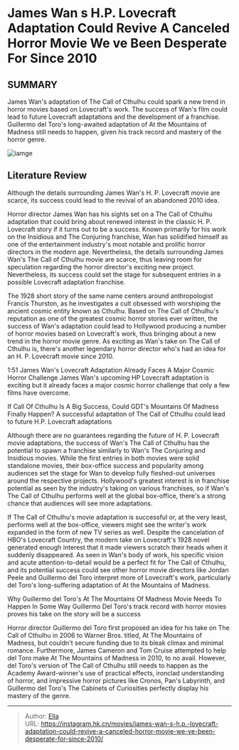 # James Wan s H.P. Lovecraft Adaptation Could Revive A Canceled Horror Movie We ve Been Desperate For Since 2010


## SUMMARY 



  James Wan&#39;s adaptation of The Call of Cthulhu could spark a new trend in horror movies based on Lovecraft&#39;s work.   The success of Wan&#39;s film could lead to future Lovecraft adaptations and the development of a franchise.   Guillermo del Toro&#39;s long-awaited adaptation of At the Mountains of Madness still needs to happen, given his track record and mastery of the horror genre.  

![iamge](https://static1.srcdn.com/wordpress/wp-content/uploads/2023/07/james-wan-on-malignant-set.jpg)

## Literature Review

Although the details surrounding James Wan&#39;s H. P. Lovecraft movie are scarce, its success could lead to the revival of an abandoned 2010 idea.




Horror director James Wan has his sights set on a The Call of Cthulhu adaptation that could bring about renewed interest in the classic H. P. Lovecraft story if it turns out to be a success. Known primarily for his work on the Insidious and The Conjuring franchise, Wan has solidified himself as one of the entertainment industry&#39;s most notable and prolific horror directors in the modern age. Nevertheless, the details surrounding James Wan&#39;s The Call of Cthulhu movie are scarce, thus leaving room for speculation regarding the horror director&#39;s exciting new project. Nevertheless, its success could set the stage for subsequent entries in a possible Lovecraft adaptation franchise.




The 1928 short story of the same name centers around anthropologist Francis Thurston, as he investigates a cult obsessed with worshiping the ancient cosmic entity known as Cthulhu. Based on The Call of Cthulhu&#39;s reputation as one of the greatest cosmic horror stories ever written, the success of Wan&#39;s adaptation could lead to Hollywood producing a number of horror movies based on Lovecraft&#39;s work, thus bringing about a new trend in the horror movie genre. As exciting as Wan&#39;s take on The Call of Cthulhu is, there&#39;s another legendary horror director who&#39;s had an idea for an H. P. Lovecraft movie since 2010.

  1:51                       James Wan&#39;s Lovecraft Adaptation Already Faces A Major Cosmic Horror Challenge   James Wan&#39;s upcoming HP Lovecraft adaptation is exciting but it already faces a major cosmic horror challenge that only a few films have overcome.   


 If Call Of Cthulhu Is A Big Success, Could GDT&#39;s Mountains Of Madness Finally Happen? 
A successful adaptation of The Call of Cthulhu could lead to future H.P. Lovecraft adaptations
          




Although there are no guarantees regarding the future of H. P. Lovecraft movie adaptations, the success of Wan&#39;s The Call of Cthulhu has the potential to spawn a franchise similarly to Wan&#39;s The Conjuring and Insidious movies. While the first entries in both movies were solid standalone movies, their box-office success and popularity among audiences set the stage for Wan to develop fully fleshed-out universes around the respective projects. Hollywood&#39;s greatest interest is in franchise potential as seen by the industry&#39;s taking on various franchises, so if Wan&#39;s The Call of Cthulhu performs well at the global box-office, there&#39;s a strong chance that audiences will see more adaptations.

If The Call of Cthulhu&#39;s movie adaptation is successful or, at the very least, performs well at the box-office, viewers might see the writer&#39;s work expanded in the form of new TV series as well. Despite the cancelation of HBO&#39;s Lovecraft Country, the modern take on Lovecraft&#39;s 1928 novel generated enough interest that it made viewers scratch their heads when it suddenly disappeared. As seen in Wan&#39;s body of work, his specific vision and acute attention-to-detail would be a perfect fit for The Call of Cthulhu, and its potential success could see other horror movie directors like Jordan Peele and Guillermo del Toro interpret more of Lovecraft&#39;s work, particularly del Toro&#39;s long-suffering adaptation of At the Mountains of Madness.






 Why Guillermo del Toro&#39;s At The Mountains Of Madness Movie Needs To Happen In Some Way 
Guillermo Del Toro&#39;s track record with horror movies proves his take on the story will be a success
          

Horror director Guillermo del Toro first proposed an idea for his take on The Call of Cthulhu in 2006 to Warner Bros. titled, At The Mountains of Madness, but couldn&#39;t secure funding due to its bleak climax and minimal romance. Furthermore, James Cameron and Tom Cruise attempted to help del Toro make At The Mountains of Madness in 2010, to no avail. However, del Toro&#39;s version of The Call of Cthulhu still needs to happen as the Academy Award-winner&#39;s use of practical effects, ironclad understanding of horror, and impressive horror pictures like Cronos, Pan&#39;s Labyrinth, and Guillermo del Toro&#39;s The Cabinets of Curiosities perfectly display his mastery of the genre.



---

> Author: [Ella](https://instagram.hk.cn/)  
> URL: https://instagram.hk.cn/movies/james-wan-s-h.p.-lovecraft-adaptation-could-revive-a-canceled-horror-movie-we-ve-been-desperate-for-since-2010/  

